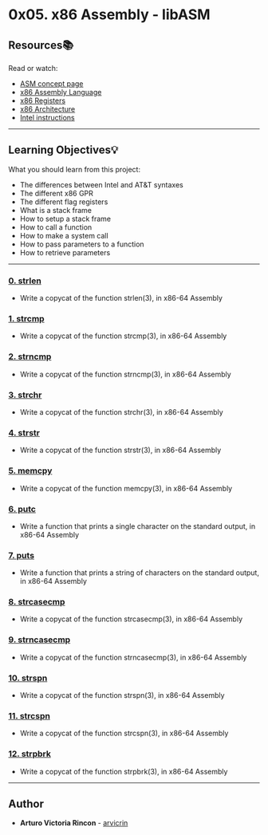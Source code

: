 # 0x05. x86 Assembly - libASM

## Resources:books:
Read or watch:
* [ASM concept page](https://intranet.hbtn.io/rltoken/7VCQ085BwQWbDnlUZinW_A)
* [x86 Assembly Language](https://intranet.hbtn.io/rltoken/V58XPnwbtEpYBFQd5wrGTQ)
* [x86 Registers](https://intranet.hbtn.io/rltoken/Mw7nKLEf1caoLlpG85cq9w)
* [x86 Architecture](https://intranet.hbtn.io/rltoken/dul8cX1bdFHSQ232td-6jg)
* [Intel instructions](https://intranet.hbtn.io/rltoken/i69S0-mjiYaRE9JotfJMsA)

---
## Learning Objectives:bulb:
What you should learn from this project:

* The differences between Intel and AT&T syntaxes
* The different x86 GPR
* The different flag registers
* What is a stack frame
* How to setup a stack frame
* How to call a function
* How to make a system call
* How to pass parameters to a function
* How to retrieve parameters

---

### [0. strlen](./0-strlen.asm)
* Write a copycat of the function strlen(3), in x86-64 Assembly


### [1. strcmp](./1-strcmp.asm)
* Write a copycat of the function strcmp(3), in x86-64 Assembly


### [2. strncmp](./2-strncmp.asm)
* Write a copycat of the function strncmp(3), in x86-64 Assembly


### [3. strchr](./3-strchr.asm)
* Write a copycat of the function strchr(3), in x86-64 Assembly


### [4. strstr](./4-strstr.asm)
* Write a copycat of the function strstr(3), in x86-64 Assembly


### [5. memcpy](./5-memcpy.asm)
* Write a copycat of the function memcpy(3), in x86-64 Assembly


### [6. putc](./6-putc.asm)
* Write a function that prints a single character on the standard output, in x86-64 Assembly


### [7. puts](./7-puts.asm)
* Write a function that prints a string of characters on the standard output, in x86-64 Assembly


### [8. strcasecmp](./8-strcasecmp.asm)
* Write a copycat of the function strcasecmp(3), in x86-64 Assembly


### [9. strncasecmp](./9-strncasecmp.asm)
* Write a copycat of the function strncasecmp(3), in x86-64 Assembly


### [10. strspn](./10-strspn.asm)
* Write a copycat of the function strspn(3), in x86-64 Assembly


### [11. strcspn](./11-strcspn.asm)
* Write a copycat of the function strcspn(3), in x86-64 Assembly


### [12. strpbrk](./12-strpbrk.asm)
* Write a copycat of the function strpbrk(3), in x86-64 Assembly

---

## Author
* **Arturo Victoria Rincon** - [arvicrin](https://github.com/arvicrin)